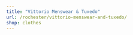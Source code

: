 ```yaml
---
title: "Vittorio Menswear & Tuxedo"
url: /rochester/vittorio-menswear-and-tuxedo/
shop: clothes
---
```

